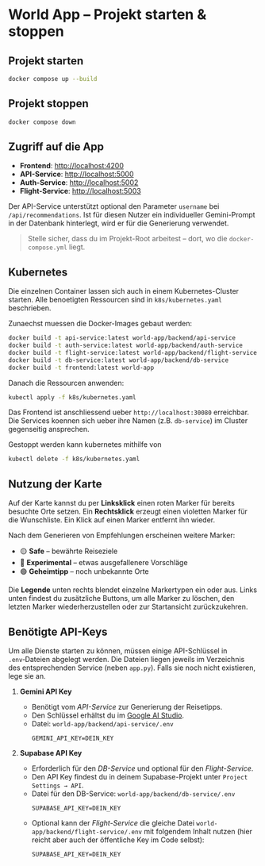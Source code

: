 # World App – Projekt starten & stoppen

## Projekt starten

```bash
docker compose up --build
```

## Projekt stoppen

```bash
docker compose down
```

## Zugriff auf die App

- **Frontend**: [http://localhost:4200](http://localhost:4200)
- **API-Service**: [http://localhost:5000](http://localhost:5000)
- **Auth-Service**: [http://localhost:5002](http://localhost:5002)
- **Flight-Service**: [http://localhost:5003](http://localhost:5003)

Der API-Service unterstützt optional den Parameter `username` bei
`/api/recommendations`. Ist für diesen Nutzer ein individueller Gemini-Prompt in
der Datenbank hinterlegt, wird er für die Generierung verwendet.

> Stelle sicher, dass du im Projekt-Root arbeitest – dort, wo die `docker-compose.yml` liegt.

## Kubernetes

Die einzelnen Container lassen sich auch in einem Kubernetes-Cluster starten. Alle benoetigten Ressourcen sind in `k8s/kubernetes.yaml` beschrieben.

Zunaechst muessen die Docker-Images gebaut werden:

```bash
docker build -t api-service:latest world-app/backend/api-service
docker build -t auth-service:latest world-app/backend/auth-service
docker build -t flight-service:latest world-app/backend/flight-service
docker build -t db-service:latest world-app/backend/db-service
docker build -t frontend:latest world-app
```

Danach die Ressourcen anwenden:

```bash
kubectl apply -f k8s/kubernetes.yaml
```

Das Frontend ist anschliessend ueber `http://localhost:30080` erreichbar. Die Services koennen sich ueber ihre Namen (z.B. `db-service`) im Cluster gegenseitig ansprechen.

Gestoppt werden kann kubernetes mithilfe von

```bash
kubectl delete -f k8s/kubernetes.yaml
```

## Nutzung der Karte

Auf der Karte kannst du per **Linksklick** einen roten Marker für bereits besuchte Orte setzen. Ein **Rechtsklick** erzeugt einen violetten Marker für die Wunschliste. Ein Klick auf einen Marker entfernt ihn wieder.

Nach dem Generieren von Empfehlungen erscheinen weitere Marker:

- 🟡 **Safe** – bewährte Reiseziele
- 🔵 **Experimental** – etwas ausgefallenere Vorschläge
- 🟢 **Geheimtipp** – noch unbekannte Orte

Die **Legende** unten rechts blendet einzelne Markertypen ein oder aus. 
Links unten findest du zusätzliche Buttons, um alle Marker zu löschen, den letzten Marker wiederherzustellen oder zur Startansicht zurückzukehren.

## Benötigte API-Keys

Um alle Dienste starten zu können, müssen einige API-Schlüssel in `.env`‑Dateien abgelegt werden. Die Dateien liegen jeweils im Verzeichnis des entsprechenden Service (neben `app.py`). Falls sie noch nicht existieren, lege sie an.

1. **Gemini API Key**
   - Benötigt vom *API-Service* zur Generierung der Reisetipps.
   - Den Schlüssel erhältst du im [Google AI Studio](https://aistudio.google.com/app/apikey).
   - Datei: `world-app/backend/api-service/.env`
     ```
     GEMINI_API_KEY=DEIN_KEY
     ```

2. **Supabase API Key**
   - Erforderlich für den *DB-Service* und optional für den *Flight-Service*.
   - Den API Key findest du in deinem Supabase-Projekt unter `Project Settings → API`.
   - Datei für den DB-Service: `world-app/backend/db-service/.env`
     ```
     SUPABASE_API_KEY=DEIN_KEY
     ```
   - Optional kann der *Flight-Service* die gleiche Datei `world-app/backend/flight-service/.env` mit folgendem Inhalt nutzen (hier reicht aber auch der öffentliche Key im Code selbst):
     ```
     SUPABASE_API_KEY=DEIN_KEY
     ```